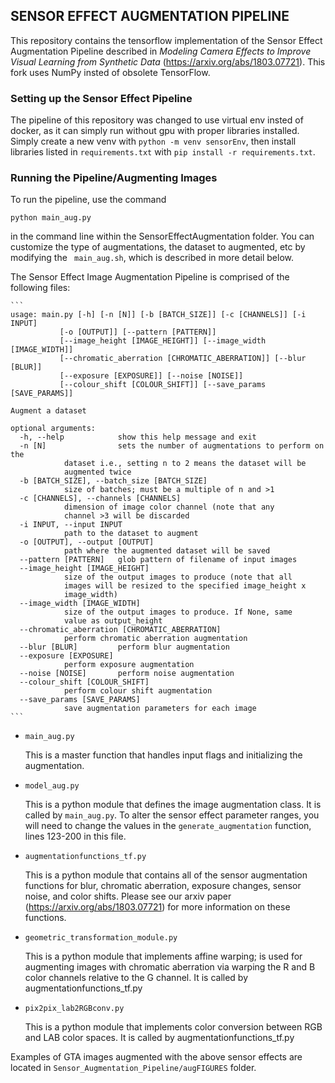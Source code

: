 ##
## SENSOR EFFECT AUGMENTATION PIPELINE 

This repository contains the tensorflow implementation of the Sensor Effect Augmentation Pipeline described in *Modeling Camera Effects to Improve Visual Learning from Synthetic Data* (https://arxiv.org/abs/1803.07721). This fork uses NumPy insted of obsolete TensorFlow.

### Setting up the Sensor Effect Pipeline
The pipeline of this repository was changed to use virtual env insted of docker, as it can simply run without gpu with proper libraries installed.
Simply create a new venv with ``` python -m venv sensorEnv ```, then install libraries listed in ``` requirements.txt ``` with ``` pip install -r requirements.txt ```.


### Running the Pipeline/Augmenting Images

To run the pipeline, use the command

```python main_aug.py ```

in the command line within the SensorEffectAugmentation folder.
You can customize the type of augmentations, the dataset to augmented, etc by modifying the ``` main_aug.sh```, which is described in more detail below.

The Sensor Effect Image Augmentation Pipeline is comprised of the following files:
  
	```
	usage: main.py [-h] [-n [N]] [-b [BATCH_SIZE]] [-c [CHANNELS]] [-i INPUT]
		       [-o [OUTPUT]] [--pattern [PATTERN]]
		       [--image_height [IMAGE_HEIGHT]] [--image_width [IMAGE_WIDTH]]
		       [--chromatic_aberration [CHROMATIC_ABERRATION]] [--blur [BLUR]]
		       [--exposure [EXPOSURE]] [--noise [NOISE]]
		       [--colour_shift [COLOUR_SHIFT]] [--save_params [SAVE_PARAMS]]

	Augment a dataset

	optional arguments:
	  -h, --help            show this help message and exit
	  -n [N]                sets the number of augmentations to perform on the
				dataset i.e., setting n to 2 means the dataset will be
				augmented twice
	  -b [BATCH_SIZE], --batch_size [BATCH_SIZE]
				size of batches; must be a multiple of n and >1
	  -c [CHANNELS], --channels [CHANNELS]
				dimension of image color channel (note that any
				channel >3 will be discarded
	  -i INPUT, --input INPUT
				path to the dataset to augment
	  -o [OUTPUT], --output [OUTPUT]
				path where the augmented dataset will be saved
	  --pattern [PATTERN]   glob pattern of filename of input images
	  --image_height [IMAGE_HEIGHT]
				size of the output images to produce (note that all
				images will be resized to the specified image_height x
				image_width)
	  --image_width [IMAGE_WIDTH]
				size of the output images to produce. If None, same
				value as output_height
	  --chromatic_aberration [CHROMATIC_ABERRATION]
				perform chromatic aberration augmentation
	  --blur [BLUR]         perform blur augmentation
	  --exposure [EXPOSURE]
				perform exposure augmentation
	  --noise [NOISE]       perform noise augmentation
	  --colour_shift [COLOUR_SHIFT]
				perform colour shift augmentation
	  --save_params [SAVE_PARAMS]
				save augmentation parameters for each image
	```
* ```main_aug.py```

	This is a master function that handles input flags and initializing the augmentation. 

* ```model_aug.py```

	This is a python module that defines the image augmentation class. It is called by ```main_aug.py```. To alter the sensor effect parameter ranges, you will need to change the values in the ```generate_augmentation``` function, lines 123-200 in this file.

* ```augmentationfunctions_tf.py```

	This is a python module that contains all of the sensor augmentation functions for blur, chromatic aberration, exposure changes, sensor noise, and color shifts.
	Please see our arxiv paper (https://arxiv.org/abs/1803.07721) for more information on these functions.

* ```geometric_transformation_module.py```

	This is a python module that implements affine warping; is used for augmenting images with chromatic aberration via warping the R and B color channels relative to the G channel.
	It is called by augmentationfunctions_tf.py

* ```pix2pix_lab2RGBconv.py```

	This is a python module that implements color conversion between RGB and LAB color spaces. It is called by augmentationfunctions_tf.py

Examples of GTA images augmented with the above sensor effects are located in ```Sensor_Augmentation_Pipeline/augFIGURES``` folder.




